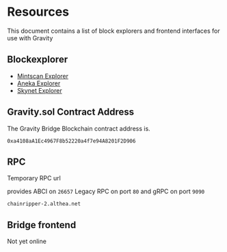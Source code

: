 # Resources

This document contains a list of block explorers and frontend interfaces for use with Gravity

## Blockexplorer

- [Mintscan Explorer](https://www.mintscan.io/gravity-bridge)
- [Aneka Explorer](https://gravity.testnet.aneka.io/)
- [Skynet Explorer](https://gravity-bridge.skynetexplorers.com/)

## Gravity.sol Contract Address

The Gravity Bridge Blockchain contract address is.

```text
0xa4108aA1Ec4967F8b52220a4f7e94A8201F2D906
```

## RPC

Temporary RPC url

provides ABCI on `26657` Legacy RPC on port `80` and gRPC on port `9090`

```text
chainripper-2.althea.net
```

## Bridge frontend

Not yet online
